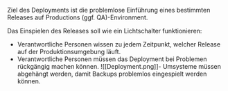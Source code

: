  Ziel des Deployments ist die problemlose Einführung eines bestimmten Releases auf Productions (ggf. QA)-Environment.

  Das Einspielen des Releases soll wie ein Lichtschalter funktionieren:
  - Verantwortliche Personen wissen zu jedem Zeitpunkt, welcher Release auf der Produktionsumgebung läuft.
  - Verantwortliche Personen müssen das Deployment bei Problemen rückgängig machen können.
![[Deployment.png]]- Umsysteme müssen abgehängt werden, damit Backups problemlos eingespielt werden können.